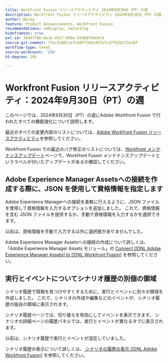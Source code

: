 ```yaml
---
title: Workfront Fusion リリースアクティビティ 2024年9月30日（PT）の週
description: Workfront Fusion リリースアクティビティ 2024年9月30日（PT）の週
author: Becky
feature: Product Announcements, Workfront Fusion
recommendations: noDisplay, noCatalog
hidefromtoc: true
exl-id: 38d4f76b-8a3e-4527-969e-91968f68e9c9
source-git-commit: 77ec3c007ce7c49ff760145fafcd7f62b273a18f
workflow-type: tm+mt
source-wordcount: '256'
ht-degree: 29%

---
```


# Workfront Fusion リリースアクティビティ：2024年9月30日（PT）の週

このページでは、2024年9月30日（PT）の週にAdobe Workfront Fusion で行われたすべての機能強化について説明します。

最近のすべての変更内容のリストについては、[Adobe Workfront Fusion リリースアクティビティ](/help/workfront-fusion/fusion-product-releases/fusion-release-activity.md)を参照してください。

Workfront Fusion での最近のバグ修正のリストについては、[Workfront メンテナンスアップデート](https://experienceleague.adobe.com/docs/workfront-known-issues/releases/current-updates.html?lang=ja)ページで、Workfront Fusion メンテナンスアップデートというラベルが付いたアップデートがあるか確認してください。

## Adobe Experience Manager Assetsへの接続を作成する際に、JSON を使用して資格情報を指定します

Adobe Experience Managerへの接続を柔軟に行えるように、JSON ファイルを使用して資格情報を入力するオプションを追加しました。 これで、資格情報を含む JSON ファイルを提供するか、手動で資格情報を入力するかを選択できます。

以前は、資格情報を手動で入力する以外に選択肢がありませんでした。

Adobe Experience Manager Assetsへの接続の作成について詳しくは、「Adobe Experience Manager Assets モジュール」の [Connect [!DNL Adobe Experience Manager Assets] to [!DNL Workfront Fusion]](/help/workfront-fusion/references/apps-and-modules/adobe-connectors/aem-assets-modules.md#connect-adobe-experience-manager-assets-to-workfront-fusion) を参照してください。

## 実行とイベントについてシナリオ履歴の別個の領域

シナリオ履歴で情報を見つけやすくするために、実行とイベントに別々の領域を作成しました。 これで、シナリオの作成や編集などのイベントが、シナリオ履歴の独自の領域に表示されます。

シナリオ履歴ページでは、切り替えを有効にしてイベントを表示できます。 シナリオの詳細ページの履歴パネルでは、実行とイベントが異なるタブに表示されます。

以前は、シナリオ履歴で実行とイベントが混在していました。

シナリオ履歴の表示について詳しくは、[ シナリオの履歴の表示  [!DNL Adobe Workfront Fusion]](/help/workfront-fusion/manage-scenarios/view-scenario-execution-history.md) を参照してください。
